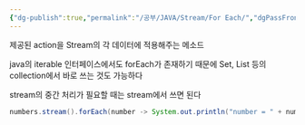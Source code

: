 ```yaml
---
{"dg-publish":true,"permalink":"/공부/JAVA/Stream/For Each/","dgPassFrontmatter":true}
---
```


제공된 action을 Stream의 각 데이터에 적용해주는 메소드

java의 iterable 인터페이스에서도 forEach가 존재하기 때문에 Set, List 등의 collection에서 바로 쓰는 것도 가능하다

stream의 중간 처리가 필요할 때는 stream에서 쓰면 된다

````java
numbers.stream().forEach(number -> System.out.println("number = " + number));
````